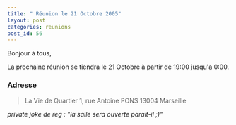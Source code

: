 ```yaml
---
title: " Réunion le 21 Octobre 2005"
layout: post
categories: reunions
post_id: 56
---
```

Bonjour à tous,

La prochaine réunion se tiendra le 21 Octobre à partir de 19:00 jusqu'a 0:00.

### Adresse ###

> La Vie de Quartier
> 1, rue Antoine PONS
> 13004 Marseille


*private joke de reg : "la salle sera ouverte parait-il ;)"*